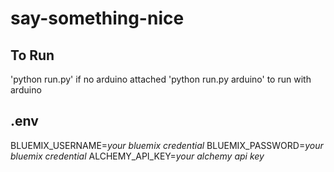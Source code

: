 # say-something-nice

## To Run
'python run.py' if no arduino attached
'python run.py arduino' to run with arduino

## .env
BLUEMIX_USERNAME=*your bluemix credential*
BLUEMIX_PASSWORD=*your bluemix credential*
ALCHEMY_API_KEY=*your alchemy api key*